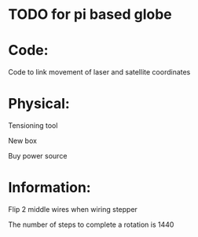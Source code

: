 TODO for pi based globe
========

Code:
======================
Code to link movement of laser and satellite coordinates


Physical:
================
Tensioning tool

New box

Buy power source

Information:
===================
Flip 2 middle wires when wiring stepper

The number of steps to complete a rotation is 1440

